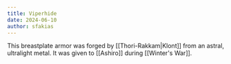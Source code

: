 ```yaml
---
title: Viperhide
date: 2024-06-10
author: sfakias
---
```


This breastplate armor was forged by [[Thori-Rakkam|Klont]] from an astral, ultralight metal. It was given to [[Ashiro]] during [[Winter's War]].